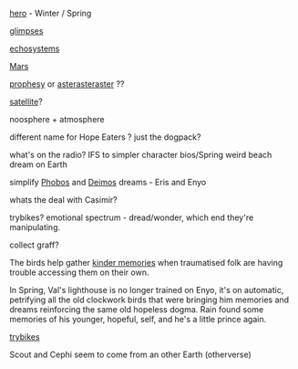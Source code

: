 
[hero](heroes.md) - Winter / Spring

[glimpses](glimpses.md)

[echosystems](echosystems.md)

[Mars](Mars.md)

[prophesy](prophesy.md) or [asterasteraster](asterasteraster.md) ??

[satellite](satellite.md)?

noosphere + atmosphere

different name for Hope Eaters ? just the dogpack?

what's on the radio?
IFS to simpler character bios/Spring
weird beach dream on Earth

simplify [Phobos](Phobos.md) and [Deimos](Deimos.md) dreams - Eris and Enyo

whats the deal with Casimir?

trybikes? emotional spectrum - dread/wonder, which end they're manipulating.

collect graff?

The birds help gather [kinder memories](murmuries.md) when traumatised folk are having trouble accessing them on their own.

In Spring, Val's lighthouse is no longer trained on Enyo, it's on automatic, petrifying all the old clockwork birds that were bringing him memories and dreams reinforcing the same old hopeless dogma.
Rain found some memories of his younger, hopeful, self, and he's a little prince again.



[trybikes](Eris-Enyo.md#trybikes)

Scout and Cephi seem to come from an other Earth (otherverse)